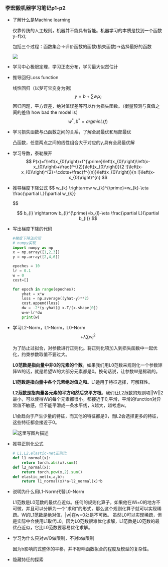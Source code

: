 ### 李宏毅机器学习笔记p1-p2

- 了解什么是Machine learning

  仅靠传统的人工规则，机器并不能具有智能。机器学习的本质是找到一个函数y=f(x);

  包括三个过程：函数集合->评价函数的函数(损失函数)->选择最好的函数

  ![](C:\Users\Mying\Desktop\微信图片_20190512141705.png)

- 学习中心极限定理，学习正态分布，学习最大似然估计

- 推导回归Loss function

  线性回归（以梦可宝变身为例）
  $$
  y = b + \sum w_ix_i
  $$
  回归问题，平方误差，绝对值误差等可以作为损失函数。（衡量预测与真值之间的差值 how bad the model is）
  $$
  w^*,b^* = argminL(f)
  $$

- 学习损失函数与凸函数之间的关系，了解全局最优和局部最优

  凸函数，任意两点之间的线性组合大于对应的y,具有全局最优解

- 学习导数，泰勒展开
  $$
  P(x)=f\left(x_{0}\right)+f^{\prime}\left(x_{0}\right)\left(x-x_{0}\right)+\frac{f^{(2)}\left(x_{0}\right)}{2 !}\left(x-x_{0}\right)^{2}+\cdots+\frac{f^{(n)}\left(x_{0}\right)}{n !}\left(x-x_{0}\right)^{n}
  $$
  

- 推导梯度下降公式
  $$
  w_{k} \rightarrow w_{k}^{\prime}=w_{k}-\eta \frac{\partial L}{\partial w_{k}}
  $$

  $$
  b_{l} \rightarrow b_{l}^{\prime}=b_{l}-\eta \frac{\partial L}{\partial b_{l}}
  $$

  

- 写出梯度下降的代码

  ```python
  #梯度下降法实现
  # numpy实现
  import numpy as np
  x = np.array([1,2,3])
  y = np.array([2,4,6])
  
  epoches = 10
  lr = 0.1
  w = 0
  cost=[]
  
  for epoch in range(epoches):
      yhat = x*w
      loss = np.average((yhat-y)**2)
      cost.append(loss)
      dw = -2*(y-yhat)@ x.T/(x.shape[0])
      w=w-lr*dw
      print(w)
  ```

- 学习L2-Norm，L1-Norm，L0-Norm
  $$
  +\lambda \sum w_i^2
  $$
  

  为了防止过拟合，对参数进行正则化。将正则化项加入到损失函数中一起优化，约束参数取值不要过大。

   **L0范数是指向量中非0的元素的个数**。如果我们用L0范数来规则化一个参数矩阵W的话，就是希望W的大部分元素都是0。换句话说，让参数W是稀疏的。

  **L1范数是指向量中各个元素绝对值之和**。L1适用于特征选择，可解释性。

  **L2范数是指向量各元素的平方和然后求平方根**。我们让L2范数的规则项||W||2最小，可以使得W的每个元素都很小，都接近于0,平滑，平滑的function对异常值不敏感，但不能平滑成一条水平线，$\lambda$越大，越考虑$w$。

  L1会趋向于产生少量的特征，而其他的特征都是0，而L2会选择更多的特征，这些特征都会接近于0。

  


  ![这里写图片描述](https://img-blog.csdn.net/20180621090405436?watermark/2/text/aHR0cHM6Ly9ibG9nLmNzZG4ubmV0L3JlZF9zdG9uZTE=/font/5a6L5L2T/fontsize/400/fill/I0JBQkFCMA==/dissolve/70)

- 推导正则化公式

  ```python
  # L1,L2,elastic-net正则化
  def l1_normal(x):
      return torch.abs(x).sum()
  def l2_normal(x):
      return torch.pow(x,2).sum()
  def elastic_net(x,a,b):
      return l1_normal(x)*a+l2_normal(x)*b
  ```

  

- 说明为什么用L1-Norm代替L0-Norm

  L1范数是L0范数的最优凸近似。任何的规则化算子，如果他在Wi=0的地方不可微，并且可以分解为一个“求和”的形式，那么这个规则化算子就可以实现稀疏。W的L1范数是绝对值，|w|在w=0处是不可微。 虽然L0可以实现稀疏，但是实际中会使用L1取代L0。因为L0范数很难优化求解，L1范数是L0范数的最优凸近似，它比L0范数要容易优化求解。

- 学习为什么只对w/Θ做限制，不对b做限制

  因为b影响的式整体的平移，并不影响函数拟合的程度及模型的复杂性。

- 隐藏特征的探索

  

  



